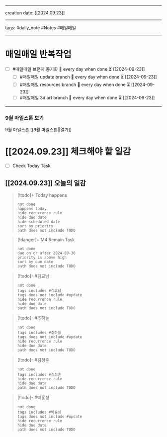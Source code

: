 
-------

creation date: [[2024.09.23]] 

--------

tags: #daily_note  #Notes #매일매일

---  
# 매일매일 반복작업 
- [ ] #매일매일 브랜치 동기화 🔁 every day when done ⏳ [[2024-09-23]] 
	- [ ] #매일매일 update branch  🔁 every day when done ⏳ [[2024-09-23]]
	- [ ] #매일매일 resources branch  🔁 every day when done ⏳ [[2024-09-23]]
	- [ ] #매일매일 3d art branch  🔁 every day when done ⏳ [[2024-09-23]]

--------

### 9월 마일스톤 보기
 9월 마일스톤 [[9월 마일스톤||열기]]



# [[2024.09.23]]  체크해야 할 일감

- [ ] Check Today Task



## [[2024.09.23]] 오늘의 일감

> [!todo]+ Today happens
> ```tasks
> not done
> happens today
> hide recurrence rule
> hide due date
> hide scheduled date
> sort by priority
> path does not include TODO
> ```

> [!danger]+ M4 Remain Task
> ```tasks
> not done
> due on or after 2024-09-30
> priority is above high
> sort by due date
> path does not include TODO
> ```

> [!todo]- #김교남 
> ```tasks
> not done
> tags includes #김교남    
> tags does not include #update
> hide recurrence rule
> hide due date
> path does not include TODO
> ```

> [!todo]- #추하늘  
> ```tasks
> not done
> tags includes #추하늘     
> tags does not include #update
> hide recurrence rule
> hide due date
> path does not include TODO
> ```

> [!todo]- #김정훈 
> ```tasks
> not done
> tags includes #김정훈    
> hide recurrence rule
> hide due date
> path does not include TODO
> ```

> [!todo]- #박홍성 
> ```tasks
> not done
> tags includes #박홍성    
> tags does not include #update
> hide recurrence rule
> hide due date
> path does not include TODO
> ```

